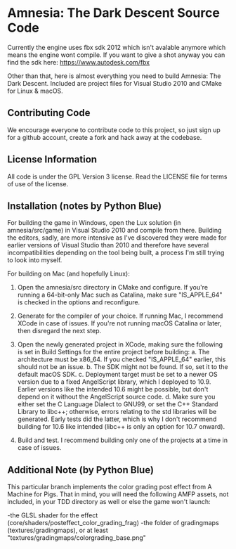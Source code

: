 Amnesia: The Dark Descent Source Code
=======================

Currently the engine uses fbx sdk 2012 which isn't avalable anymore which means the engine wont compile. If you want to give a shot anyway you can find the sdk here:
https://www.autodesk.com/fbx


Other than that, here is almost everything you need to build Amnesia: The Dark Descent. Included are project files for Visual Studio 2010 and CMake for Linux & macOS. 

Contributing Code
-----------------
We encourage everyone to contribute code to this project, so just sign up for a github account, create a fork and hack away at the codebase.

License Information
-------------------
All code is under the GPL Version 3 license. Read the LICENSE file for terms of use of the license.


Installation (notes by Python Blue)
-------------------
For building the game in Windows, open the Lux solution (in amnesia/src/game) in Visual Studio 2010 and compile from there. Building the editors, sadly, are more intensive as I've discovered they were made for earlier versions of Visual Studio than 2010 and therefore have several incompatibilities depending on the tool being built, a process I'm still trying to look into myself.

For building on Mac (and hopefully Linux):

1. Open the amnesia/src directory in CMake and configure. If you're running a 64-bit-only Mac such as Catalina, make sure "IS_APPLE_64" is checked in the options and reconfigure.

2. Generate for the compiler of your choice. If running Mac, I recommend XCode in case of issues. If you're not running macOS Catalina or later, then disregard the next step.

3. Open the newly generated project in XCode, making sure the following is set in Build Settings for the entire project before building:
	a. The architecture must be x86_64. If you checked "IS_APPLE_64" earlier, this should not be an issue.
	b. The SDK might not be found. If so, set it to the default macOS SDK.
	c. Deployment target must be set to a newer OS version due to a fixed AngelScript library, which I deployed to 10.9. Earlier versions like the intended 10.6 might be possible, but don't depend on it without the AngelScript source code.
	d. Make sure you either set the C Language Dialect to GNU99, or set the C++ Standard Library to libc++; otherwise, errors relating to the std libraries will be generated. Early tests did the latter, which is why I don't recommend building for 10.6 like intended (libc++ is only an option for 10.7 onward).

4. Build and test. I recommend building only one of the projects at a time in case of issues.


Additional Note (by Python Blue)
-------------------
This particular branch implements the color grading post effect from A Machine for Pigs. That in mind, you will need the following AMFP assets, not included, in your TDD directory as well or else the game won't launch:

-the GLSL shader for the effect (core/shaders/posteffect_color_grading_frag)
-the folder of gradingmaps (textures/gradingmaps), or at least "textures/gradingmaps/colorgrading_base.png"